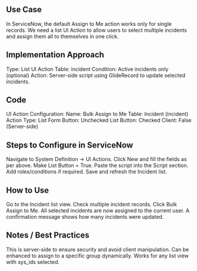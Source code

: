 ## Use Case
In ServiceNow, the default Assign to Me action works only for single records.
We need a list UI Action to allow users to select multiple incidents and assign them all to themselves in one click.
## Implementation Approach
Type: List UI Action
Table: incident
Condition: Active incidents only (optional)
Action: Server-side script using GlideRecord to update selected incidents.
## Code
UI Action Configuration:
Name: Bulk Assign to Me
Table: Incident (incident)
Action Type: List
Form Button: Unchecked
List Button: Checked
Client: False (Server-side)
## Steps to Configure in ServiceNow
Navigate to System Definition → UI Actions.
Click New and fill the fields as per above.
Make List Button = True.
Paste the script into the Script section.
Add roles/conditions if required.
Save and refresh the Incident list.
## How to Use
Go to the Incident list view.
Check multiple incident records.
Click Bulk Assign to Me.
All selected incidents are now assigned to the current user.
A confirmation message shows how many incidents were updated.
## Notes / Best Practices
This is server-side to ensure security and avoid client manipulation.
Can be enhanced to assign to a specific group dynamically.
Works for any list view with sys_ids selected.
